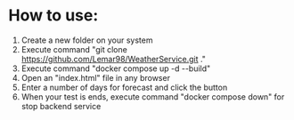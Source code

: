 # How to use:
1. Create a new folder on your system
2. Execute command "git clone https://github.com/Lemar98/WeatherService.git ."
3. Execute command "docker compose up -d --build"
4. Open an "index.html" file in any browser
5. Enter a number of days for forecast and click the button
6. When your test is ends, execute command "docker compose down" for stop backend service